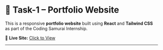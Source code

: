 # 🧩 Task-1 – Portfolio Website

This is a responsive **portfolio website** built using **React** and **Tailwind CSS** as part of the Coding Samurai Internship.

🔗 **Live Site:** [Click to View](https://coding-samurai-internship-task-1-portfolio.vercel.app/)

---